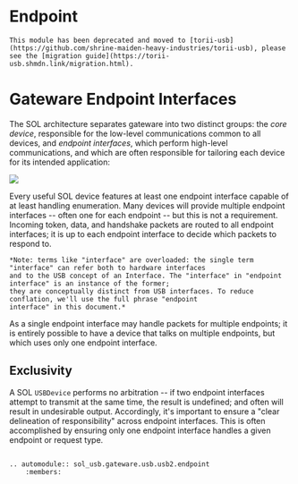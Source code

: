 # Endpoint

```{important}
This module has been deprecated and moved to [torii-usb](https://github.com/shrine-maiden-heavy-industries/torii-usb), please see the [migration guide](https://torii-usb.shmdn.link/migration.html).
```

# Gateware Endpoint Interfaces

The SOL architecture separates gateware into two distinct groups: the *core device*, responsible for the
low-level communications common to all devices, and *endpoint interfaces*, which perform high-level communications,
and which are often responsible for tailoring each device for its intended application:

![](../../../_images/USBDevice.svg)

Every useful SOL device features at least one endpoint interface capable of at least handling enumeration. Many
devices will provide multiple endpoint interfaces -- often one for each endpoint -- but this is not a requirement.
Incoming token, data, and handshake packets are routed to all endpoint interfaces; it is up to each endpoint interface
to decide which packets to respond to.

	*Note: terms like "interface" are overloaded: the single term "interface" can refer both to hardware interfaces
	and to the USB concept of an Interface. The "interface" in "endpoint interface" is an instance of the former;
	they are conceptually distinct from USB interfaces. To reduce conflation, we'll use the full phrase "endpoint
	interface" in this document.*

As a single endpoint interface may handle packets for multiple endpoints; it is entirely possible to have a device
that talks on multiple endpoints, but which uses only one endpoint interface.

## Exclusivity


A SOL ``USBDevice`` performs no arbitration -- if two endpoint interfaces attempt to transmit at the same time, the
result is undefined; and often will result in undesirable output. Accordingly, it's important to ensure a "clear
delineation of responsibility" across endpoint interfaces. This is often accomplished by ensuring only one endpoint
interface handles a given endpoint or request type.


```{eval-rst}

.. automodule:: sol_usb.gateware.usb.usb2.endpoint
	:members:

```
